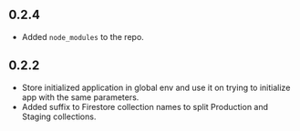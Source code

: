 ## 0.2.4

* Added `node_modules` to the repo.

## 0.2.2

* Store initialized application in global env and use it on trying to initialize app with the same parameters.
* Added suffix to Firestore collection names to split Production and Staging collections.